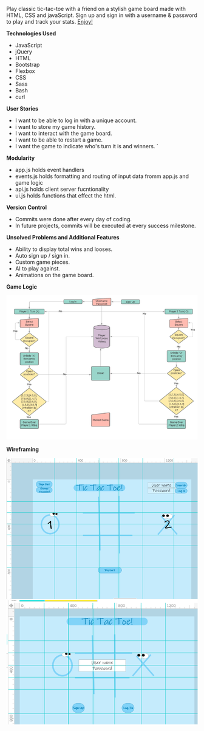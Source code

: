 Play classic tic-tac-toe with a friend on a stylish game board made with HTML, CSS and javaScript.  Sign up and sign in with a username & password to play and track your stats.  [Enjoy!](https://machopcodes.github.io/tic-tac-toe/)

**Technologies Used**
- JavaScript
- jQuery
- HTML
- Bootstrap
- Flexbox
- CSS
- Sass
- Bash
- curl

**User Stories**
  - I want to be able to log in with a unique account.
  - i want to store my game history. 
  - I want to interact with the game board.
  - I want to be able to restart a game.
  - I want the game to indicate who's turn it is and winners. `


**Modularity**
  - app.js holds event handlers
  - events.js holds formatting and routing of input data fromm app.js and game logic
  - api.js holds client server fucntionality 
  - ui.js holds functions that effect the html. 


**Version Control**
  - Commits were done after every day of coding. 
  - In future projects, commits will be executed at every success milestone. 

**Unsolved Problems and Additional Features**
  - Ability to display total wins and looses.
  - Auto sign up / sign in. 
  - Custom game pieces.
  - AI to play against.
  - Animations on the game board.


**Game Logic**

  ![alt text](https://github.com/MachopCodes/tic-tac-toe/blob/master/process%20flow%20chart.PNG "Logo Process flow chart")
  
  
**Wireframing**

  ![alt text](https://github.com/MachopCodes/tic-tac-toe/blob/master/Wireframe%20Auth.PNG "Logo Authorization Screen")
  ![alt text](https://github.com/MachopCodes/tic-tac-toe/blob/master/Wireframe%20Unauth.PNG "Logo Unauthorized Screen")
  

  


